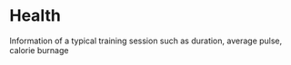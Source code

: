 # Health
Information of a typical training session such as duration, average pulse, calorie burnage 
